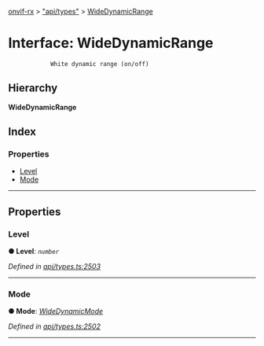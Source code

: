 [onvif-rx](../README.md) > ["api/types"](../modules/_api_types_.md) > [WideDynamicRange](../interfaces/_api_types_.widedynamicrange.md)

# Interface: WideDynamicRange

```
            White dynamic range (on/off)
```

## Hierarchy

**WideDynamicRange**

## Index

### Properties

* [Level](_api_types_.widedynamicrange.md#level)
* [Mode](_api_types_.widedynamicrange.md#mode)

---

## Properties

<a id="level"></a>

###  Level

**● Level**: *`number`*

*Defined in [api/types.ts:2503](https://github.com/patrickmichalina/onvif-rx/blob/1596479/src/api/types.ts#L2503)*

___
<a id="mode"></a>

###  Mode

**● Mode**: *[WideDynamicMode](../enums/_api_types_.widedynamicmode.md)*

*Defined in [api/types.ts:2502](https://github.com/patrickmichalina/onvif-rx/blob/1596479/src/api/types.ts#L2502)*

___

